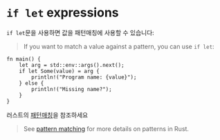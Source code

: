 # `if let` expressions

`if let`문을 사용하면 값을 패턴매칭에 사용할 수 있습니다:
> If you want to match a value against a pattern, you can use `if let`:

```rust,editable
fn main() {
    let arg = std::env::args().next();
    if let Some(value) = arg {
        println!("Program name: {value}");
    } else {
        println!("Missing name?");
    }
}
```

러스트의 [패턴매칭](../pattern-matching.md)을 참조하세요
> See [pattern matching](../pattern-matching.md) for more details on patterns in
Rust.
